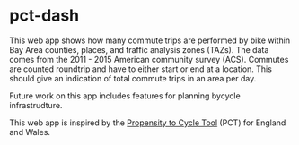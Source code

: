 # pct-dash

This web app shows how many commute trips are performed by bike within Bay Area counties, places, and traffic analysis zones (TAZs). The data comes from the 2011 - 2015 American community survey (ACS). Commutes are counted roundtrip and have to either start or end at a location. This should give an indication of total commute trips in an area per day.

Future work on this app includes features for planning bycycle infrastrudture.

This web app is inspired by the [Propensity to Cycle Tool](https://www.pct.bike/) (PCT) for England and Wales.
